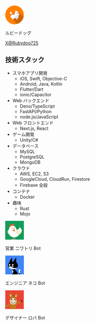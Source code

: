 ![image](/about/rbdog60.png)

ルビードッグ

[X@Rubydog725](https://twitter.com/Rubydog725)

## 技術スタック

- スマホアプリ開発
  - iOS, Swift, Objective-C
  - Android, Java, Kotlin
  - Flutter/Dart
  - ionic/Capacitor
- Web バックエンド
  - Deno/TypeScript
  - FastAPI/Python
  - node.js/JavaScript
- Web フロントエンド
  - Next.js, React
- ゲーム開発
  - Unity/C#
- データベース
  - MySQL
  - PostgreSQL
  - MongoDB
- クラウド
  - AWS, EC2, S3
  - GoogleCloud, CloudRun, Firestore
  - Firebase 全般
- コンテナ
  - Docker
- 趣味
  - Rust
  - Mojo

![image](/about/bot-rooster.png)

営業 ニワトリ Bot

![image](/about/bot-cat.png)

エンジニア ネコ Bot

![image](/about/bot-donkey.png)

デザイナー ロバ Bot

